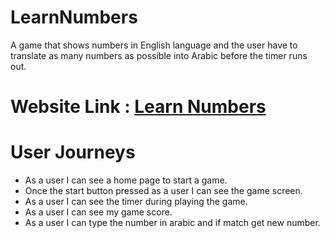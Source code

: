 # LearnNumbers
  A game that shows numbers in English language and the user have to translate as many numbers as possible into Arabic before the timer runs out.

# Website Link : [Learn Numbers](#)

 # User Journeys 
  - As a user I can see a home page to start a game.
  - Once the start button pressed as a user I can see the game screen.
  - As a user I can see the timer during playing the game.
  - As a user I can see my game score.
  - As a user I can type the number in arabic and if match get new number.
